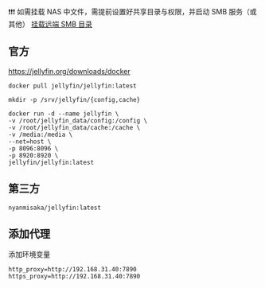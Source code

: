 ❗❗❗
如需挂载 NAS 中文件，需提前设置好共享目录与权限，并启动 SMB 服务（或其他）
[挂载远端 SMB 目录](../Linux/挂载远端%20SMB%20目录.md)

## 官方

https://jellyfin.org/downloads/docker

```shell
docker pull jellyfin/jellyfin:latest

mkdir -p /srv/jellyfin/{config,cache}

docker run -d --name jellyfin \
-v /root/jellyfin_data/config:/config \
-v /root/jellyfin_data/cache:/cache \
-v /media:/media \
--net=host \
-p 8096:8096 \
-p 8920:8920 \
jellyfin/jellyfin:latest
```

## 第三方

```
nyanmisaka/jellyfin:latest
```

## 添加代理

添加环境变量

```
http_proxy=http://192.168.31.40:7890
https_proxy=http://192.168.31.40:7890
```